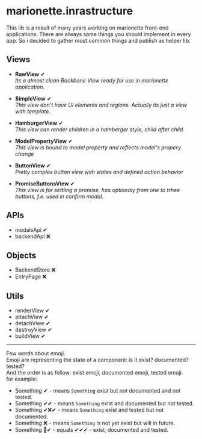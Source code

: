 # marionette.inrastructure

This lib is a result of many years working on marionette front-end applications. There are always same things you should implement in every app. So i decided to gather most common things and publish as helper lib.

## Views

- **RawView** ✔  
*Its a almost clean Backbone View ready for use in marionette application.*

- **SimpleView** ✔  
*This view don't have UI elements and regions. Actually its just a view with template.*

- **HamburgerView** ✔  
*This view can render children in a hamberger style, child after child.*

- **ModelPropertyView** ✔   
*This view is bound to model property and reflects model's propery change*

- **ButtonView** ✔  
*Pretty complex button view with states and defined action behavior*

- **PromiseButtonsView** ✔  
*This view is for settling a promise, has optionaly from one to trhee buttons, f.e. used in confirm modal.*

## APIs

- modalsApi ✔
- backendApi ❌

## Objects

- BackendStore ❌
- EntryPage ❌

## Utils

- renderView ✔
- attachView ✔
- detachView ✔
- destroyView ✔
- buildView ✔

-----

Few words about emoji.  
Emoji are representing the state of a component: is it exist? documented? tested?  
And the order is as follow: exist emoji, documented emoji, tested emoji.  
for example:  
- Something ✔ - means `Something` exist but not documented and not tested.  
- Something ✔✔ - means `Something` exist and documented but not tested.  
- Something ✔❌✔ - means `Something` exist and tested but not documented.  
- Something ❌ - means `Something` is not yet exist but will in future.  
- Something 💯✔ - equals ✔✔✔ - exist, documented and tested.  
